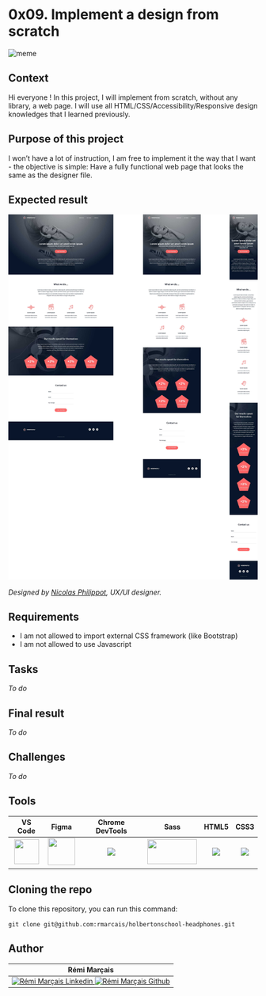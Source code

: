# 0x09. Implement a design from scratch

![meme](https://s3.amazonaws.com/www-inside-design/uploads/2019/02/designdevunicorn.jpg)

## Context

Hi everyone ! In this project, I will implement from scratch, without any library, a web page. I will use all HTML/CSS/Accessibility/Responsive design knowledges that I learned previously.

## Purpose of this project

I won’t have a lot of instruction, I am free to implement it the way that I want - the objective is simple: Have a fully functional web page that looks the same as the designer file.

## Expected result

![expected_result](./images/expected_result.jpg)

*Designed by [Nicolas Philippot](https://www.linkedin.com/in/nic0fil/), UX/UI designer.*

## Requirements

- I am not allowed to import external CSS framework (like Bootstrap)
- I am not allowed to use Javascript

## Tasks
*To do*

## Final result
*To do*

## Challenges
*To do*

## Tools

| VS Code | Figma | Chrome DevTools | Sass | HTML5 | CSS3 |
|:---:|:---:|:---:|:---:|:---:|:---:|
| <img width="50" height="50" src="https://upload.wikimedia.org/wikipedia/commons/thumb/9/9a/Visual_Studio_Code_1.35_icon.svg/1024px-Visual_Studio_Code_1.35_icon.svg.png"> | <img width="55" height="55" src="https://upload.wikimedia.org/wikipedia/commons/3/33/Figma-logo.svg"> | <img height="50" src="https://i0.wp.com/css-tricks.com/wp-content/uploads/2018/02/chrome-devtools.jpg?fit=1200%2C600&ssl=1"> | <img width="100" height="50" src="https://upload.wikimedia.org/wikipedia/commons/thumb/9/96/Sass_Logo_Color.svg/1280px-Sass_Logo_Color.svg.png"> | <img height="50" src="https://cdn-icons-png.flaticon.com/512/174/174854.png"> | <img height="50" src="https://upload.wikimedia.org/wikipedia/commons/thumb/6/62/CSS3_logo.svg/800px-CSS3_logo.svg.png"> |

## Cloning the repo

To clone this repository, you can run this command:
```
git clone git@github.com:rmarcais/holbertonschool-headphones.git
```

## Author

| Rémi Marçais |
|:---:|
| <a href="https://www.linkedin.com/in/r%C3%A9mi-mar%C3%A7ais-274a4421a/"> <img alt="Rémi Marçais Linkedin" width="40px" src="https://cdn-icons-png.flaticon.com/512/174/174857.png"> <a href="https://github.com/rmarcais"> <img alt="Rémi Marçais Github" width="40px" src="https://cdn-icons-png.flaticon.com/512/25/25231.png"> |

